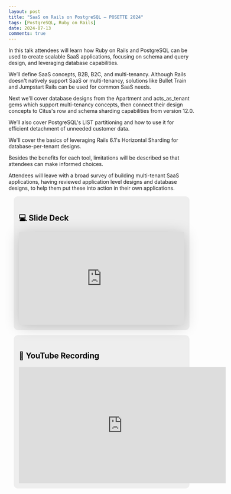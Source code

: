 ```yaml
---
layout: post
title: "SaaS on Rails on PostgreSQL — POSETTE 2024"
tags: [PostgreSQL, Ruby on Rails]
date: 2024-07-13
comments: true
---
```


In this talk attendees will learn how Ruby on Rails and PostgreSQL can be used to create scalable SaaS applications, focusing on schema and query design, and leveraging database capabilities.

We’ll define SaaS concepts, B2B, B2C, and multi-tenancy. Although Rails doesn't natively support SaaS or multi-tenancy, solutions like Bullet Train and Jumpstart Rails can be used for common SaaS needs.

Next we'll cover database designs from the Apartment and acts_as_tenant gems which support multi-tenancy concepts, then connect their design concepts to Citus's row and schema sharding capabilities from version 12.0.

We’ll also cover PostgreSQL's LIST partitioning and how to use it for efficient detachment of unneeded customer data.

We'll cover the basics of leveraging Rails 6.1's Horizontal Sharding for database-per-tenant designs.

Besides the benefits for each tool, limitations will be described so that attendees can make informed choices.

Attendees will leave with a broad survey of building multi-tenant SaaS applications, having reviewed application level designs and database designs, to help them put these into action in their own applications.


<!-- callout box -->
<section>
<div style="border-radius:0.8em;background-color:#eee;padding:1em;margin:1em;color:#000;">
<h2>💻 Slide Deck</h2>
<iframe class="speakerdeck-iframe" frameborder="0" src="https://speakerdeck.com/player/e5764eba28e94c049313cd314fa4d2c7" title="SaaS on Rails on PostgreSQL" allowfullscreen="true" style="border: 0px; background: padding-box rgba(0, 0, 0, 0.1); margin: 0px; padding: 0px; border-radius: 6px; box-shadow: rgba(0, 0, 0, 0.2) 0px 5px 40px; width: 100%; height: auto; aspect-ratio: 560 / 315;" data-ratio="1.7777777777777777"></iframe>
</div>
</section>

<!-- callout box -->
<section>
<div style="border-radius:0.8em;background-color:#eee;padding:1em;margin:1em;color:#000;">
<h2>🎥 YouTube Recording</h2>
<iframe width="560" height="315" src="https://www.youtube.com/embed/RwXJ4s2pw1A?si=H5tSbkPaNiVNLBgl" title="YouTube video player" frameborder="0" allow="accelerometer; autoplay; clipboard-write; encrypted-media; gyroscope; picture-in-picture; web-share" referrerpolicy="strict-origin-when-cross-origin" allowfullscreen></iframe>
</div>
</section>
